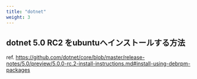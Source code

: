 ```yaml
---
title: "dotnet"
weight: 3
---
```


## dotnet 5.0 RC2 をubuntuへインストールする方法

ref. https://github.com/dotnet/core/blob/master/release-notes/5.0/preview/5.0.0-rc.2-install-instructions.md#install-using-debrpm-packages
